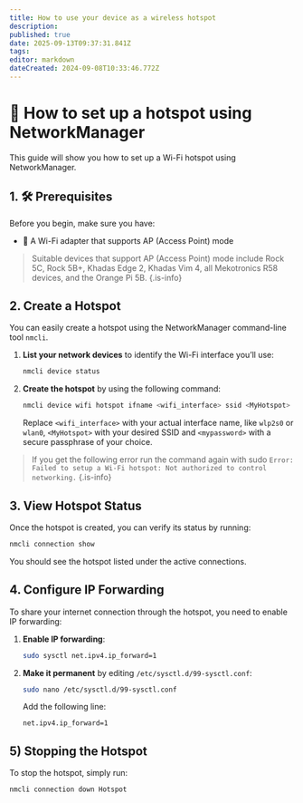 ```yaml
---
title: How to use your device as a wireless hotspot
description:
published: true
date: 2025-09-13T09:37:31.841Z
tags:
editor: markdown
dateCreated: 2024-09-08T10:33:46.772Z
---
```


# 📶 How to set up a hotspot using NetworkManager

This guide will show you how to set up a Wi-Fi hotspot using NetworkManager.

## 1. 🛠️ Prerequisites

Before you begin, make sure you have:

- 📡 A Wi-Fi adapter that supports AP (Access Point) mode

> Suitable devices that support AP (Access Point) mode include Rock 5C, Rock 5B+, Khadas Edge 2, Khadas Vim 4, all Mekotronics R58 devices, and the Orange Pi 5B.
> {.is-info}

## 2. Create a Hotspot

You can easily create a hotspot using the NetworkManager command-line tool `nmcli`.

1. **List your network devices** to identify the Wi-Fi interface you’ll use:

   ```bash
   nmcli device status
   ```

2. **Create the hotspot** by using the following command:

   ```bash
   nmcli device wifi hotspot ifname <wifi_interface> ssid <MyHotspot> password <mypassword>
   ```

   Replace `<wifi_interface>` with your actual interface name, like `wlp2s0` or `wlan0`,  `<MyHotspot>` with your desired SSID and `<mypassword>` with a secure passphrase of your choice.

> If you get the following error run the command again with sudo
> `Error: Failed to setup a Wi-Fi hotspot: Not authorized to control networking.`
> {.is-info}

## 3. View Hotspot Status

Once the hotspot is created, you can verify its status by running:

```bash
nmcli connection show
```

You should see the hotspot listed under the active connections.

## 4. Configure IP Forwarding

To share your internet connection through the hotspot, you need to enable IP forwarding:

1. **Enable IP forwarding**:

   ```bash
   sudo sysctl net.ipv4.ip_forward=1
   ```

2. **Make it permanent** by editing `/etc/sysctl.d/99-sysctl.conf`:

   ```bash
   sudo nano /etc/sysctl.d/99-sysctl.conf
   ```

   Add the following line:

   ```
   net.ipv4.ip_forward=1
   ```

## 5) Stopping the Hotspot

To stop the hotspot, simply run:

```bash
nmcli connection down Hotspot
```
